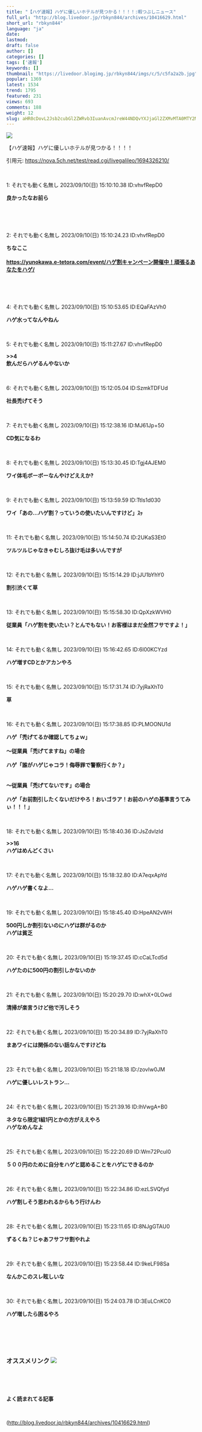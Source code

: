 ```yaml
---
title: "【ハゲ速報】ハゲに優しいホテルが見つかる！！！！:暇つぶしニュース"
full_url: "http://blog.livedoor.jp/rbkyn844/archives/10416629.html"
short_url: "rbkyn844"
language: "ja"
date: 
lastmod: 
draft: false
author: []
categories: []
tags: ['速報']
keywords: []
thumbnail: "https://livedoor.blogimg.jp/rbkyn844/imgs/c/5/c5fa2a2b.jpg"
popular: 1369
latest: 1534
trend: 1795
featured: 231
views: 693
comments: 188
weight: 12
slug: aHR0cDovL2Jsb2cubGl2ZWRvb3IuanAvcmJreW44NDQvYXJjaGl2ZXMvMTA0MTY2MjkuaHRtbA==
---
```


![](https://livedoor.blogimg.jp/rbkyn844/imgs/c/5/c5fa2a2b.jpg)

<div><p>【ハゲ速報】ハゲに優しいホテルが見つかる！！！！</p><p>引用元: <a target='_blank' href='https://nova.5ch.net/test/read.cgi/livegalileo/1694326210/'>https://nova.5ch.net/test/read.cgi/livegalileo/1694326210/</a></p><br><p class='res1'>1: それでも動く名無し 2023/09/10(日) 15:10:10.38 ID:vhvfRepD0 </p> <p class='res2'><b> 良かったなお前ら <br> <br> </b></p><blockquote class='imgur-embed-pub'></blockquote><b> </b><br><br> <p class='res1'>2: それでも動く名無し 2023/09/10(日) 15:10:24.23 ID:vhvfRepD0 </p> <p class='res2'><b> ちなここ <br> <br> <a title='' target='_blank' href='https://yunokawa.e-tetora.com/event/%E3%83%8F%E3%82%B2%E5%89%B2%E3%82%AD%E3%83%A3%E3%83%B3%E3%83%9A%E3%83%BC%E3%83%B3%E9%96%8B%E5%82%AC%E4%B8%AD%EF%BC%81%E9%A0%91%E5%BC%B5%E3%82%8B%E3%81%82%E3%81%AA%E3%81%9F%E3%82%92%E3%83%8F%E3%82%B2/'>https://yunokawa.e-tetora.com/event/ハゲ割キャンペーン開催中！頑張るあなたをハゲ/</a> </b></p><br> <br><br> <p class='res1'>4: それでも動く名無し 2023/09/10(日) 15:10:53.65 ID:EQaFAzVh0 </p> <p class='res2'><b> ハゲ水ってなんやねん </b></p><br> <p class='res1'>5: それでも動く名無し 2023/09/10(日) 15:11:27.67 ID:vhvfRepD0 </p> <p class='res2'><b> >>4 <br> 飲んだらハゲるんやないか </b></p><br> <p class='res1'>6: それでも動く名無し 2023/09/10(日) 15:12:05.04 ID:SzmkTDFUd </p> <p class='res2'><b> 社長禿げてそう </b></p><br> <p class='res1'>7: それでも動く名無し 2023/09/10(日) 15:12:38.16 ID:MJ61Jp+50 </p> <p class='res2'><b> CD気になるわ </b></p><br> <p class='res1'>8: それでも動く名無し 2023/09/10(日) 15:13:30.45 ID:Tgj4AJEM0 </p> <p class='res2'><b> ワイ体毛ボーボーなんやけどええか? </b></p><br> <p class='no-pc'></p> <p class='res1'>9: それでも動く名無し 2023/09/10(日) 15:13:59.59 ID:TtIs1d030 </p> <p class='res2'><b> ワイ「あの…ハゲ割？っていうの使いたいんですけど」ｽｯ </b></p><br> <p class='res1'>11: それでも動く名無し 2023/09/10(日) 15:14:50.74 ID:2UKaS3Et0 </p> <p class='res2'><b> ツルツルじゃなきゃむしろ抜け毛は多いんですが </b></p><br> <p class='res1'>12: それでも動く名無し 2023/09/10(日) 15:15:14.29 ID:jJU1bYhY0 </p> <p class='res2'><b> 割引渋くて草 </b></p><br> <p class='res1'>13: それでも動く名無し 2023/09/10(日) 15:15:58.30 ID:QpXzkWVH0 </p> <p class='res2'><b> 従業員「ハゲ割を使いたい？とんでもない！お客様はまだ全然フサですよ！」 </b></p><br> <p class='res1'>14: それでも動く名無し 2023/09/10(日) 15:16:42.65 ID:6l00KCYzd </p> <p class='res2'><b> ハゲ増すCDとかアカンやろ </b></p><br> <p class='res1'>15: それでも動く名無し 2023/09/10(日) 15:17:31.74 ID:7yjRaXhT0 </p> <p class='res2'><b> 草 </b></p><br> <p class='res1'>16: それでも動く名無し 2023/09/10(日) 15:17:38.85 ID:PLMOONU1d </p> <p class='res2'><b> ハゲ「禿げてるか確認してちょｗ」 <br> <br> ～従業員「禿げてますね」の場合 <br> <br> ハゲ「誰がハゲじゃコラ！侮辱罪で警察行くか？」 <br> <br> <br> ～従業員「禿げてないです」の場合 <br> <br> ハゲ「お前割引したくないだけやろ！おいゴラア！お前のハゲの基準言うてみぃ！！！」 </b></p><br> <p class='res1'>18: それでも動く名無し 2023/09/10(日) 15:18:40.36 ID:JsZdvlzId </p> <p class='res2'><b> >>16 <br> ハゲはめんどくさい </b></p><br> <p class='res1'>17: それでも動く名無し 2023/09/10(日) 15:18:32.80 ID:A7eqxApYd </p> <p class='res2'><b> ハゲハゲ書くなよ… </b></p><br> <p class='res1'>19: それでも動く名無し 2023/09/10(日) 15:18:45.40 ID:HpeAN2vWH </p> <p class='res2'><b> 500円しか割引ないのにハゲは群がるのか <br> ハゲは貧乏 </b></p><br> <p class='res1'>20: それでも動く名無し 2023/09/10(日) 15:19:37.45 ID:cCaLTcd5d </p> <p class='res2'><b> ハゲたのに500円の割引しかないのか </b></p><br> <p class='res1'>21: それでも動く名無し 2023/09/10(日) 15:20:29.70 ID:whX+0LOwd </p> <p class='res2'><b> 清掃が楽言うけど他で汚しそう </b></p><br> <p class='res1'>22: それでも動く名無し 2023/09/10(日) 15:20:34.89 ID:7yjRaXhT0 </p> <p class='res2'><b> まあワイには関係のない話なんですけどね </b></p><br> <p class='res1'>23: それでも動く名無し 2023/09/10(日) 15:21:18.18 ID:/zovIw0JM </p> <p class='res2'><b> ハゲに優しいレストラン… </b></p><br> <p class='res1'>24: それでも動く名無し 2023/09/10(日) 15:21:39.16 ID:lhVwgA+B0 </p> <p class='res2'><b> ネタなら限定1組1円とかの方がええやろ <br> ハゲなめんなよ </b></p><br> <p class='res1'>25: それでも動く名無し 2023/09/10(日) 15:22:20.69 ID:Wm72PcuI0 </p> <p class='res2'><b> ５００円のために自分をハゲと認めることをハゲにできるのか </b></p><br> <p class='res1'>26: それでも動く名無し 2023/09/10(日) 15:22:34.86 ID:ezLSVQfyd </p> <p class='res2'><b> ハゲ割しそう思われるからもう行けんわ </b></p><br> <p class='res1'>28: それでも動く名無し 2023/09/10(日) 15:23:11.65 ID:8NJgGTAU0 </p> <p class='res2'><b> ずるくね？じゃあフサフサ割やれよ </b></p><br> <p class='res1'>29: それでも動く名無し 2023/09/10(日) 15:23:58.44 ID:9keLF98Sa </p> <p class='res2'><b> なんかこのスレ眩しいな </b></p><br> <p class='res1'>30: それでも動く名無し 2023/09/10(日) 15:24:03.78 ID:3EuLCnKC0 </p> <p class='res2'><b> ハゲ増したら困るやろ </b></p><br> <p id='5077e33f033c4e934bb013c7c4eb8bbd'> </p><br> <br> <p class='no-pc'></p> <h3 class='linkh'>オススメリンク <img src='http://blog.livedoor.jp/rbkyn844/ftp/fusagikom-fikergh.png'></h3> <p class='link2'> </p><br> <p class='no-pc'></p> <p class='no-pc'><br><p><b>よく読まれてる記事</b></p><br></p> </div>

(http://blog.livedoor.jp/rbkyn844/archives/10416629.html)
